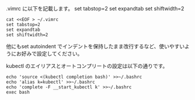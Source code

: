 .vimrc に以下を記載します。
set tabstop=2
set expandtab
set shiftwidth=2

```execute
cat <<EOF > ~/.vimrc
set tabstop=2
set expandtab
set shiftwidth=2
```
他にもset autoindent でインデントを保持したまま改行するなど、使いやすいようにお好みで設定してください。

kubectl のエイリアスとオートコンプリートの設定は以下の通りです。

```execute
echo 'source <(kubectl completion bash)' >>~/.bashrc
echo 'alias k=kubectl' >>~/.bashrc
echo 'complete -F __start_kubectl k' >>~/.bashrc
exec bash
```

